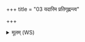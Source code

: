 +++
title = "03 यदारिम प्रतिगृह्णन्त्व"

+++
<details><summary>मूलम् (WS)</summary>

यदारिम प्रतिगृह्णन्त्व एनः शिसासन्तो बलिमग्ने चरन्तः ।  
त्वन्नस्तस्मादेनसो मुमुग्धि वैश्वानरः प्रति हव्या गृभाय ॥ ३ ॥
</details>
